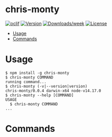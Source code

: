 chris-monty
===========



[![oclif](https://img.shields.io/badge/cli-oclif-brightgreen.svg)](https://oclif.io)
[![Version](https://img.shields.io/npm/v/chris-monty.svg)](https://npmjs.org/package/chris-monty)
[![Downloads/week](https://img.shields.io/npm/dw/chris-monty.svg)](https://npmjs.org/package/chris-monty)
[![License](https://img.shields.io/npm/l/chris-monty.svg)](https://github.com/dankrajnak/chris-monty/blob/master/package.json)

<!-- toc -->
* [Usage](#usage)
* [Commands](#commands)
<!-- tocstop -->
# Usage
<!-- usage -->
```sh-session
$ npm install -g chris-monty
$ chris-monty COMMAND
running command...
$ chris-monty (-v|--version|version)
chris-monty/0.0.4 darwin-x64 node-v14.17.0
$ chris-monty --help [COMMAND]
USAGE
  $ chris-monty COMMAND
...
```
<!-- usagestop -->
# Commands
<!-- commands -->

<!-- commandsstop -->

